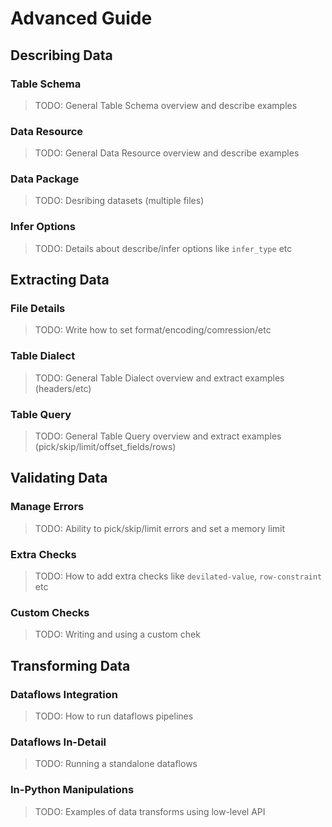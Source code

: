 # Advanced Guide

## Describing Data

### Table Schema

> TODO: General Table Schema overview and describe examples

### Data Resource

> TODO: General Data Resource overview and describe examples

### Data Package

> TODO: Desribing datasets (multiple files)

### Infer Options

> TODO: Details about describe/infer options like `infer_type` etc

## Extracting Data

### File Details

> TODO: Write how to set format/encoding/comression/etc

### Table Dialect

> TODO: General Table Dialect overview and extract examples (headers/etc)

### Table Query

> TODO: General Table Query overview and extract examples (pick/skip/limit/offset_fields/rows)

## Validating Data

### Manage Errors

> TODO: Ability to pick/skip/limit errors and set a memory limit

### Extra Checks

> TODO: How to add extra checks like `devilated-value`, `row-constraint` etc

### Custom Checks

> TODO: Writing and using a custom chek

## Transforming Data

### Dataflows Integration

> TODO: How to run dataflows pipelines

### Dataflows In-Detail

> TODO: Running a standalone dataflows

### In-Python Manipulations

> TODO: Examples of data transforms using low-level API
